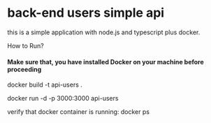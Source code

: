 # back-end users simple api

this is a simple application with node.js and typescript plus docker.

How to Run?

#### Make sure that, you have installed Docker on your machine before proceeding

 docker build -t api-users .
 
 docker run -d -p 3000:3000 api-users

 verify that docker container is running: docker ps










